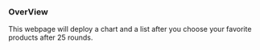 ### OverView

This webpage will deploy a chart and a list after you choose your favorite products after 25 rounds. 
